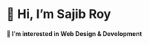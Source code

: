  <h1>👋 Hi, I’m Sajib Roy </h1>
 <h4> 👀 I’m interested in Web Design & Development </h4>

<!---
SajibRoy12/SajibRoy12 is a ✨ special ✨ repository because its `README.md` (this file) appears on your GitHub profile.
You can click the Preview link to take a look at your changes.
--->
